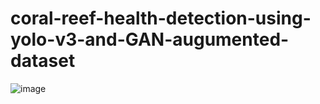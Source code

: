 # coral-reef-health-detection-using-yolo-v3-and-GAN-augumented-dataset

![image](https://github.com/Ankush-kadu/coral-reef-health-detection-using-yolo-v3-and-GAN-augumented-dataset/assets/107274024/30bc4117-5b99-45c6-9972-9cbcdb210466)
